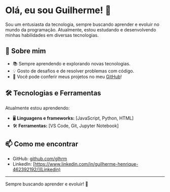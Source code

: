 # Olá, eu sou Guilherme! 👋

Sou um entusiasta da tecnologia, sempre buscando aprender e evoluir no mundo da programação. Atualmente, estou estudando e desenvolvendo minhas habilidades em diversas tecnologias.

## 🚀 Sobre mim
- 📚 Sempre aprendendo e explorando novas tecnologias.
- 💡 Gosto de desafios e de resolver problemas com código.
- 🔭 Você pode conferir meus projetos no meu [GitHub](https://github.com/glhrm)!

## 🛠 Tecnologias e Ferramentas
Atualmente estou aprendendo:
- 🖥️ **Linguagens e frameworks:** [JavaScript, Python, HTML]
- 🛠️ **Ferramentas:** [VS Code, Git, Jupyter Notebook]

## 📫 Como me encontrar
- GitHub: [github.com/glhrm](https://github.com/glhrm)
- LinkedIn: [https://www.linkedin.com/in/guilherme-henrique-462392192/](Linkedin)


---

Sempre buscando aprender e evoluir! 🚀
